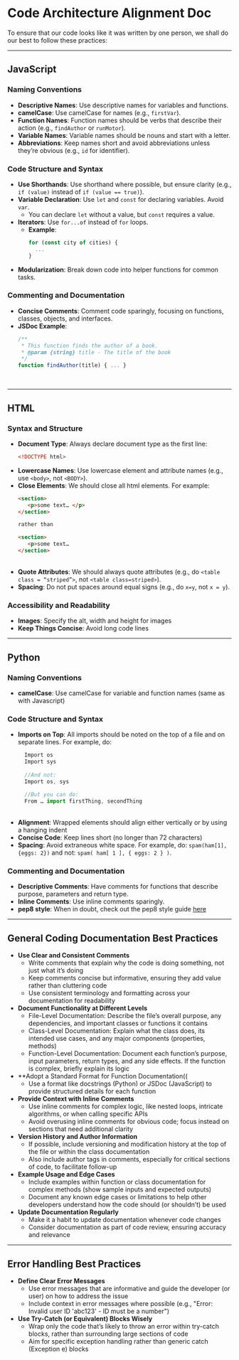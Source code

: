 # Code Architecture Alignment Doc

To ensure that our code looks like it was written by one person, we shall do our best to follow these practices:

---

## JavaScript

### Naming Conventions
- **Descriptive Names**: Use descriptive names for variables and functions.
- **camelCase**: Use camelCase for names (e.g., `firstVar`).
- **Function Names**: Function names should be verbs that describe their action (e.g., `findAuthor` or `runMotor`).
- **Variable Names**: Variable names should be nouns and start with a letter.
- **Abbreviations**: Keep names short and avoid abbreviations unless they’re obvious (e.g., `id` for identifier).

### Code Structure and Syntax
- **Use Shorthands**: Use shorthand where possible, but ensure clarity (e.g., `if (value)` instead of `if (value == true)`).
- **Variable Declaration**: Use `let` and `const` for declaring variables. Avoid `var`.
  - You can declare `let` without a value, but `const` requires a value.
- **Iterators**: Use `for...of` instead of `for` loops.
  - **Example**:
    ```javascript
    for (const city of cities) {
      ...
    }
    ```
- **Modularization**: Break down code into helper functions for common tasks.

### Commenting and Documentation
- **Concise Comments**: Comment code sparingly, focusing on functions, classes, objects, and interfaces.
- **JSDoc Example**:
    ```javascript
    /**
     * This function finds the author of a book.
     * @param {string} title - The title of the book
     */
    function findAuthor(title) { ... }
    ```
    <br/>

---

## HTML

### Syntax and Structure
- **Document Type**: Always declare document type as the first line:
  ```html
  <!DOCTYPE html>
- **Lowercase Names**: Use lowercase element and attribute names (e.g., use `<body>`, not `<BODY>`).
- **Close Elements**: We should close all html elements. For example:
     ```html
     <section>
		<p>some text… </p>
	 </section>
     
     rather than
  
	 <section>
		<p>some text…
	 </section>
     ```
     <br/>
- **Quote Attributes**: We should always quote attributes (e.g., do `<table class = “striped”>`, not `<table class=striped>`).
- **Spacing**: Do not put spaces around equal signs (e.g., do `x=y`, not `x = y`).

### Accessibility and Readability
- **Images**: Specify the alt, width and height for images
- **Keep Things Concise**: Avoid long code lines 

---

## Python

### Naming Conventions
- **camelCase**: Use camelCase for variable and function names (same as with Javascript)

### Code Structure and Syntax
- **Imports on Top**: All imports should be noted on the top of a file and on separate lines. For example, do:
  ```javascript
	Import os
	Import sys
    
    //And not:  
	Import os, sys
    
    //But you can do:
	From … import firstThing, secondThing
    ```
  <br/>
- **Alignment**: Wrapped elements should align either vertically or by using a hanging indent
- **Concise Code**: Keep lines short (no longer than 72 characters)
- **Spacing**: Avoid extraneous white space. For example, do: `spam(ham[1], {eggs: 2})` and not: `spam( ham[ 1 ], { eggs: 2 } )`.

### Commenting and Documentation
- **Descriptive Comments**: Have comments for functions that describe purpose, parameters and return type.
- **Inline Comments**: Use inline comments sparingly.
- **pep8 style**: When in doubt, check out the pep8 style guide [here](https://peps.python.org/pep-0008/)

---

## General Coding Documentation Best Practices
- **Use Clear and Consistent Comments**
    - Write comments that explain why the code is doing something, not just what it’s doing
    - Keep comments concise but informative, ensuring they add value rather than cluttering code
    - Use consistent terminology and formatting across your documentation for readability
- **Document Functionality at Different Levels**
    - File-Level Documentation: Describe the file’s overall purpose, any dependencies, and important classes or functions it contains
    - Class-Level Documentation: Explain what the class does, its intended use cases, and any major components (properties, methods)
    - Function-Level Documentation: Document each function’s purpose, input parameters, return types, and any side effects. If the function is complex, briefly explain its logic
- **Adopt a Standard Format for Function Documentation((
    - Use a format like docstrings (Python) or JSDoc (JavaScript) to provide structured details for each function
- **Provide Context with Inline Comments**
    - Use inline comments for complex logic, like nested loops, intricate algorithms, or when calling specific APIs
    - Avoid overusing inline comments for obvious code; focus instead on sections that need additional clarity
- **Version History and Author Information**
    - If possible, include versioning and modification history at the top of the file or within the class documentation
    - Also include author tags in comments, especially for critical sections of code, to facilitate follow-up
- **Example Usage and Edge Cases**
    - Include examples within function or class documentation for complex methods (show sample inputs and expected outputs)
    - Document any known edge cases or limitations to help other developers understand how the code should (or shouldn’t) be used
- **Update Documentation Regularly**
    - Make it a habit to update documentation whenever code changes
    - Consider documentation as part of code review, ensuring accuracy and relevance

---

## Error Handling Best Practices
- **Define Clear Error Messages**
    - Use error messages that are informative and guide the developer (or user) on how to address the issue
    - Include context in error messages where possible (e.g., "Error: Invalid user ID 'abc123' - ID must be a number")
- **Use Try-Catch (or Equivalent) Blocks Wisely**
    - Wrap only the code that’s likely to throw an error within try-catch blocks, rather than surrounding large sections of code
    - Aim for specific exception handling rather than generic catch (Exception e) blocks


